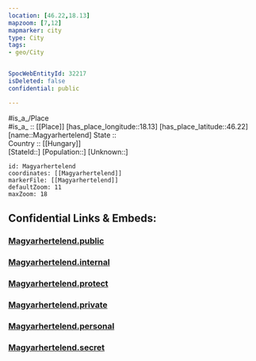 ```yaml
---
location: [46.22,18.13] 
mapzoom: [7,12] 
mapmarker: city 
type: City
tags:
- geo/City


SpocWebEntityId: 32217
isDeleted: false
confidential: public

---
```

#is_a_/Place  
#is_a_ :: [[Place]] 
[has_place_longitude::18.13] 
[has_place_latitude::46.22] 
[name::Magyarhertelend] 
State ::  
Country :: [[Hungary]]  
[StateId::] 
[Population::] 
[Unknown::] 


```leaflet
id: Magyarhertelend
coordinates: [[Magyarhertelend]] 
markerFile: [[Magyarhertelend]] 
defaultZoom: 11 
maxZoom: 18
```


## Confidential Links & Embeds: 

### [Magyarhertelend.public](/_public/\Earth\Continent\Europe\Europe~East\Hungary\Counties~Hungary\Baranya\CityMagyarhertelend.public.md) 

### [Magyarhertelend.internal](/_internal/\Earth\Continent\Europe\Europe~East\Hungary\Counties~Hungary\Baranya\CityMagyarhertelend.internal.md) 

### [Magyarhertelend.protect](/_protect/\Earth\Continent\Europe\Europe~East\Hungary\Counties~Hungary\Baranya\CityMagyarhertelend.protect.md) 

### [Magyarhertelend.private](/_private/\Earth\Continent\Europe\Europe~East\Hungary\Counties~Hungary\Baranya\CityMagyarhertelend.private.md) 

### [Magyarhertelend.personal](/_personal/\Earth\Continent\Europe\Europe~East\Hungary\Counties~Hungary\Baranya\CityMagyarhertelend.personal.md) 

### [Magyarhertelend.secret](/_secret/\Earth\Continent\Europe\Europe~East\Hungary\Counties~Hungary\Baranya\CityMagyarhertelend.secret.md)

